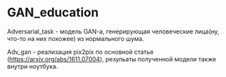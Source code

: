 # GAN_education

Adversarial_task - модель GAN-a, генерирующая человеческие лица(ну, что-то на них похожее) из нормального шума.


Adv_gan - реализация pix2pix по основной статье (https://arxiv.org/abs/1611.07004), резульаты полученной модели также внутри ноутбука.
